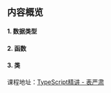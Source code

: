 ## 内容概览

#### 1. 数据类型

#### 2. 函数

#### 3. 类

课程地址：[TypeScript精讲 - 表严肃](https://www.bilibili.com/video/av7246253/)

